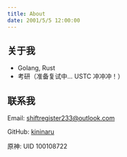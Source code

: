 ```yaml
---
title: About
date: 2001/5/5 12:00:00
---
```


## 关于我

- Golang, Rust
- 考研（准备复试中... USTC 冲冲冲！）

## 联系我

Email: shiftregister233@outlook.com

GitHub: [kininaru](https://github.com/kininaru)

原神: UID 100108722
